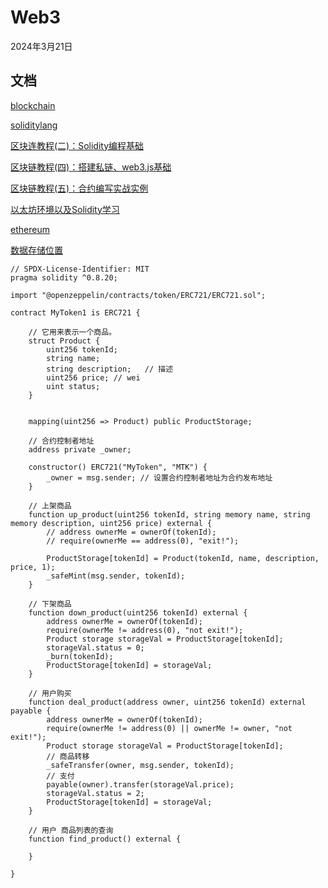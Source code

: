 # Web3

2024年3月21日

## 文档

[blockchain](https://andersbrownworth.com/blockchain/hash)

[soliditylang](https://docs.soliditylang.org/zh/latest/index.html)

[区块连教程(二)：Solidity编程基础](https://zhuanlan.zhihu.com/p/365746526)

[区块链教程(四)：搭建私链、web3.js基础](https://zhuanlan.zhihu.com/p/366293993)

[区块链教程(五)：合约编写实战实例](https://zhuanlan.zhihu.com/p/366753850)

[以太坊环境以及Solidity学习](https://zhuanlan.zhihu.com/p/353507891)

[ethereum](https://eips.ethereum.org/EIPS/eip-721)

[数据存储位置](https://www.cnblogs.com/zccst/p/14952292.html)

```solidity
// SPDX-License-Identifier: MIT
pragma solidity ^0.8.20;

import "@openzeppelin/contracts/token/ERC721/ERC721.sol";

contract MyToken1 is ERC721 {

    // 它用来表示一个商品。
    struct Product {
        uint256 tokenId;
        string name;
        string description;   // 描述
        uint256 price; // wei
        uint status;
    }
    
    
    mapping(uint256 => Product) public ProductStorage;

    // 合约控制者地址
    address private _owner; 

    constructor() ERC721("MyToken", "MTK") {
        _owner = msg.sender; // 设置合约控制者地址为合约发布地址
    }
    
    // 上架商品
    function up_product(uint256 tokenId, string memory name, string memory description, uint256 price) external {
        // address ownerMe = ownerOf(tokenId);
        // require(ownerMe == address(0), "exit!");
        
        ProductStorage[tokenId] = Product(tokenId, name, description, price, 1);
        _safeMint(msg.sender, tokenId);
    }

    // 下架商品
    function down_product(uint256 tokenId) external {
        address ownerMe = ownerOf(tokenId);
        require(ownerMe != address(0), "not exit!");
        Product storage storageVal = ProductStorage[tokenId];
        storageVal.status = 0;
        _burn(tokenId);
        ProductStorage[tokenId] = storageVal;
    }

    // 用户购买
    function deal_product(address owner, uint256 tokenId) external payable {
        address ownerMe = ownerOf(tokenId);
        require(ownerMe != address(0) || ownerMe != owner, "not exit!");
        Product storage storageVal = ProductStorage[tokenId];
        // 商品转移
        _safeTransfer(owner, msg.sender, tokenId);
        // 支付
        payable(owner).transfer(storageVal.price);
        storageVal.status = 2;
        ProductStorage[tokenId] = storageVal;
    }

    // 用户 商品列表的查询
    function find_product() external {

    }

}
```
